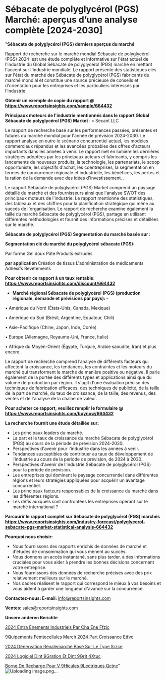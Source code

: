 # Sébacate de polyglycérol (PGS) Marché: aperçus d’une analyse complète [2024-2030]

"<strong>Sébacate de polyglycérol (PGS) derniers aperçus du marché</strong>

Rapport de recherche sur le marché mondial Sébacate de polyglycérol (PGS) 2024 'est une étude complète et informative sur l'état actuel de l'industrie du Global Sébacate de polyglycérol (PGS) marché en mettant l'accent sur l'industrie mondiale. Le rapport présente des statistiques clés sur l'état du marché des Sébacate de polyglycérol (PGS) fabricants du marché mondial et constitue une source précieuse de conseils et d'orientation pour les entreprises et les particuliers intéressés par l'industrie.

<strong>Obtenir un exemple de copie du rapport @ <a href=https://www.reportsinsights.com/sample/664432>https://www.reportsinsights.com/sample/664432</a></strong>

<strong>Principaux moteurs de l'industrie mentionnés dans le rapport Global Sébacate de polyglycérol (PGS) Market</strong> :
• Secant LLC

Le rapport de recherche basé sur les performances passées, présentes et futures du marché mondial pour l'année de prévision 2024-2030. Le rapport analyse en outre le scénario concurrentiel actuel, les modèles commerciaux répandus et les avancées probables des offres d'acteurs importants dans les années à venir. Le rapport met en lumière les dernières stratégies adoptées par les principaux acteurs et fabricants, y compris les lancements de nouveaux produits, la technologie, les partenariats, le scoop opportuniste, les objectifs d'achat, les coentreprises, la segmentation en termes de concurrence régionale et industrielle, les bénéfices, les pertes et la ration de la demande avec des idées d'investissement. .

Le rapport Sébacate de polyglycérol (PGS) Market comprend un paysage détaillé du marché et des fournisseurs ainsi que l'analyse SWOT des principaux moteurs de l'industrie. Le rapport mentionne des statistiques, des tableaux et des chiffres pour la planification stratégique qui mène au succès de l'organisation. Le rapport de recherche examine également la taille du marché Sébacate de polyglycérol (PGS), partage en utilisant différentes méthodologies et fournit des informations précises et détaillées sur le marché.

<strong>Sébacate de polyglycérol (PGS) Segmentation du marché basée sur :</strong>

<strong> Segmentation clé du marché du polyglycérol sébacate (PGS): </strong>

Par forme
Gel doux
Pâte
Produits extrudés

<strong> par application </strong>
Création de tissus
L'administration de médicaments
Adhésifs
Revêtements

<strong>Pour obtenir ce rapport à un taux rentable: <a href=https://www.reportsinsights.com/discount/664432>https://www.reportsinsights.com/discount/664432</a></strong>
<ul>
  <li><strong>Marché régional Sébacate de polyglycérol (PGS) (production régionale, demande et prévisions par pays): -</strong></li>
</ul>
• Amérique du Nord (États-Unis, Canada, Mexique)

• Amérique du Sud (Brésil, Argentine, Equateur, Chili)

• Asie-Pacifique (Chine, Japon, Inde, Corée)

• Europe (Allemagne, Royaume-Uni, France, Italie)

• Afrique du Moyen-Orient (Égypte, Turquie, Arabie saoudite, Iran) et plus encore.

Le rapport de recherche comprend l’analyse de différents facteurs qui affectent la croissance, les tendances, les contraintes et les moteurs du marché qui transforment le marché de manière positive ou négative. Il parle également de la portée des différents types et applications ainsi que du volume de production par région. Il s'agit d'une évaluation précise des techniques de fabrication efficaces, des techniques de publicité, de la taille de la part de marché, du taux de croissance, de la taille, des revenus, des ventes et de l'analyse de la chaîne de valeur.

<strong>Pour acheter ce rapport, veuillez remplir le formulaire @   <a href=https://www.reportsinsights.com/buynow/664432>https://www.reportsinsights.com/buynow/664432</a></strong>

<strong>La recherche fournit une étude détaillée sur:</strong>
<ul>
  <li>Les principaux leaders du marché.</li>
  <li>La part et le taux de croissance du marché Sébacate de polyglycérol (PGS) au cours de la période de prévision 2024-2030.</li>
  <li>Perspectives d'avenir pour l'industrie dans les années à venir.</li>
  <li>Tendances susceptibles de contribuer au taux de développement de l'industrie au cours de la période de prévision, de 2024 à 2030.</li>
  <li>Perspectives d'avenir de l'industrie Sébacate de polyglycérol (PGS) pour la période de prévision.</li>
  <li>Les entreprises qui dominent le paysage concurrentiel dans différentes régions et leurs stratégies appliquées pour acquérir un avantage concurrentiel.</li>
  <li>Les principaux facteurs responsables de la croissance du marché dans les différentes régions.</li>
  <li>Les défis auxquels sont confrontées les entreprises opérant sur le marché international ?</li>
</ul>

<strong>Parcourir le rapport complet sur Sébacate de polyglycérol (PGS) marchés <a href=https://www.reportsinsights.com/industry-forecast/polyglycerol-sebacate-pgs-market-statistical-analysis-664432>https://www.reportsinsights.com/industry-forecast/polyglycerol-sebacate-pgs-market-statistical-analysis-664432</a></strong>

<strong>Pourquoi nous choisir:</strong>
<ul>
  <li>Nous fournissons des rapports enrichis de données de marché et d'études de consommation qui vous mènent au succès.</li>
  <li>Nous donnons un accès instantané, sans plus tarder, à des informations cruciales pour vous aider à prendre les bonnes décisions concernant votre entreprise.</li>
  <li>Nous fournissons des données de recherche précises avec des prix relativement meilleurs sur le marché.</li>
  <li>Nos cadres réalisent le rapport qui correspond le mieux à vos besoins et vous aident à garder une longueur d'avance sur la concurrence.</li>
</ul>
<strong>Contactez-nous:
</strong><strong>E-mail:</strong> <a href=mailto:info@reportsinsights.com>info@reportsinsights.com</a>

<strong>Ventes</strong>: <a href=mailto:sales@reportsinsights.com>sales@reportsinsights.com</a>

<strong>Unsere anderen Berichte</strong>

<a href=https://www.linkedin.com/pulse/2024-entra%C3%AEnements-industriels-par-cha%C3%AEne-ffzjc/>2024 Entra Enements Industriels Par Cha Ene Ffzjc</a>

<a href=https://www.linkedin.com/pulse/%C3%A9quipements-femtocellules-march%C3%A9-2024-part-croissance-etfvc/> 9Quipements Femtocellules March 2024 Part Croissance Etfvc</a>

<a href=https://www.linkedin.com/pulse/2024-dénervation-rénalemarché-basé-sur-le-type-srzce/>2024 Dénervation Rénalemarché Basé Sur Le Type Srzce</a>

<a href=https://www.linkedin.com/pulse/2024-logiciel-dint%C3%A9gration-et-dint%C3%A9grit%C3%A9-4xtuc/>2024 Logiciel Dint 9Gration Et Dint 9Grit 4Xtuc</a>

<a href=https://www.linkedin.com/pulse/borne-de-recharge-pour-v%C3%A9hicules-%C3%A9lectriques-qctnc/>Borne De Recharge Pour V 9Hicules  9Lectriques Qctnc</a>"
![Uploading image.png…]()
